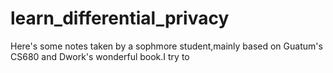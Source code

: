# learn_differential_privacy
Here's some notes taken by a sophmore student,mainly based on Guatum's CS680 and Dwork's wonderful book.I try to
